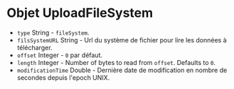 # Objet UploadFileSystem

* `type` String - `fileSystem`.
* `filsSystemURL` String - Url du système de fichier pour lire les données à télécharger.
* `offset` Integer - `0` par défaut.
* `length` Integer - Number of bytes to read from `offset`. Defaults to `0`.
* `modificationTime` Double - Dernière date de modification en nombre de secondes depuis l'epoch UNIX.